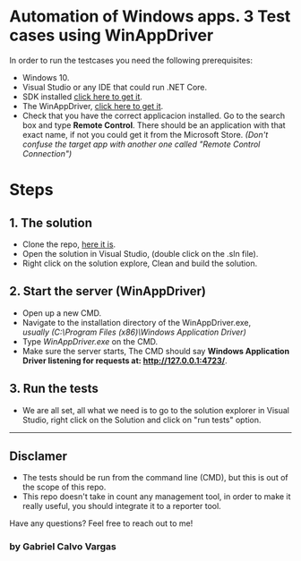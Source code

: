 # Automation of Windows apps. 3 Test cases using WinAppDriver

In order to run the testcases you need the following prerequisites:

* Windows 10.
* Visual Studio or any IDE that could run .NET Core.
* SDK installed [click here to get it](https://developer.microsoft.com/en-us/windows/downloads/windows-10-sdk/).
* The WinAppDriver, [click here to get it](https://github.com/Microsoft/WinAppDriver/releases).
* Check that you have the correct applicacion installed. Go to the search box and type **Remote Control**. There should be an application with that exact name, if not you could get it from the Microsoft Store. *(Don't confuse the target app with another one called "Remote Control Connection")*


# Steps
## 1. The solution
- Clone the repo, [here it is](https://github.com/gcalvoCR/remote-desktop-winappdriver).
- Open the solution in Visual Studio, (double click on the .sln file).
- Right click on the solution explore, Clean and build the solution.


## 2. Start the server (WinAppDriver)

- Open up a new CMD.
- Navigate to the installation directory of the WinAppDriver.exe,  
    *usually (C:\Program Files (x86)\Windows Application Driver)* 
- Type *WinAppDriver.exe* on the CMD.
- Make sure the server starts, The CMD should say **Windows Application Driver listening for requests at: http://127.0.0.1:4723/**.


## 3. Run the tests

- We are all set, all what we need is to go to the solution explorer in Visual Studio, right click on the Solution and click on "run tests" option.

***

## Disclamer

- The tests should be run from the command line (CMD), but this is out of the scope of this repo.
- This repo doesn't take in count any management tool, in order to make it really useful, you should integrate it to a reporter tool.

Have any questions? Feel free to reach out to me!


### by Gabriel Calvo Vargas

